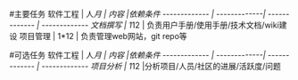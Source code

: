 #主要任务
软件工程 | 人*月 | 内容 |依赖条件
------------- | -------------| ------------- | -------------
文档撰写 | 1*12 | 负责用户手册/使用手册/技术文档/wiki建设
项目管理 | 1*12 | 负责管理web网站，git repo等

#可选任务
软件工程 | 人*月 | 内容 |依赖条件
------------- | -------------| ------------- | -------------
项目分析 | 1*12 |分析项目/人员/社区的进展/活跃度/问题
